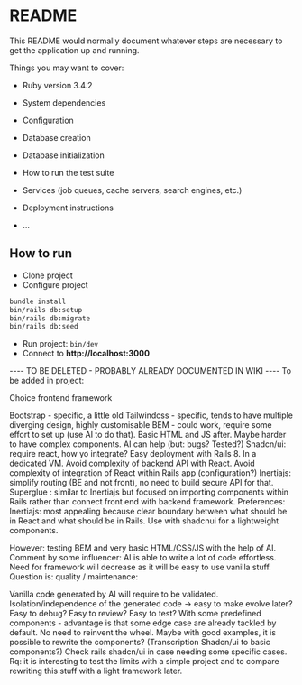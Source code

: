 # README

This README would normally document whatever steps are necessary to get the
application up and running.

Things you may want to cover:

* Ruby version 3.4.2

* System dependencies

* Configuration

* Database creation

* Database initialization

* How to run the test suite

* Services (job queues, cache servers, search engines, etc.)

* Deployment instructions

* ...

## How to run

* Clone project
* Configure project
```bash
bundle install
bin/rails db:setup
bin/rails db:migrate
bin/rails db:seed
```
* Run project: `bin/dev`
* Connect to **http://localhost:3000**





---- TO BE DELETED - PROBABLY ALREADY DOCUMENTED IN WIKI ----
To be added in project:

Choice frontend framework

Bootstrap - specific, a little old
Tailwindcss - specific, tends to have multiple diverging design, highly customisable
BEM - could work, require some effort to set up (use AI to do that). Basic HTML and JS after. Maybe harder to have complex components. AI can help (but: bugs? Tested?)
Shadcn/ui: require react, how yo integrate?
Easy deployment with Rails 8. In a dedicated VM. Avoid complexity of backend API with React. Avoid complexity of integration of React within Rails app (configuration?)
Inertiajs: simplify routing (BE and not front), no need to build secure API for that.
Superglue : similar to Inertiajs but focused on importing components within Rails rather than connect front end with backend framework.
Preferences:
Inertiajs: most appealing because clear boundary between what should be in React and what should be in Rails. Use with shadcnui for a lightweight components.

However: testing BEM and very basic HTML/CSS/JS with the help of AI. Comment by some influencer: AI is able to write a lot of code effortless. Need for framework will decrease as it will be easy to use vanilla stuff.
Question is: quality / maintenance:

Vanilla code generated by AI will require to be validated. Isolation/independence of the generated code -> easy to make evolve later? Easy to debug? Easy to review? Easy to test?
With some predefined components - advantage is that some edge case are already tackled by default. No need to reinvent the wheel.
Maybe with good examples, it is possible to rewrite the components? (Transcription Shadcn/ui to basic components?)
Check rails shadcn/ui in case needing some specific cases.
Rq: it is interesting to test the limits with a simple project and to compare rewriting this stuff with a light framework later.

